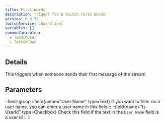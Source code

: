 ```yaml
---
title: First Words
description: Trigger for a Twitch First Words
version: 0.0.32
twitchService: Chat Client
variables: []
commonVariables:
  - TwitchUser
  - TwitchChat
---
```



## Details
This triggers when someone sends their first message of the stream.

## Parameters
::field-group
  ::field{name="User Name" type=Text}
    If you want to filter on a user name, you can enter a user name in this field
  ::
  ::field{name="Is UserId" type=Checkbox}
    Check this field if the text in the `User Name` field is a user id
  ::
::